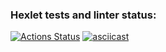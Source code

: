 ### Hexlet tests and linter status:
[![Actions Status](https://github.com/Eudgene/frontend-project-lvl2/workflows/hexlet-check/badge.svg)](https://github.com/Eudgene/frontend-project-lvl2/actions)
[![asciicast](https://asciinema.org/a/nuAoW8F3i3JQALKnkbpoEtMKk.svg)](https://asciinema.org/a/nuAoW8F3i3JQALKnkbpoEtMKk)